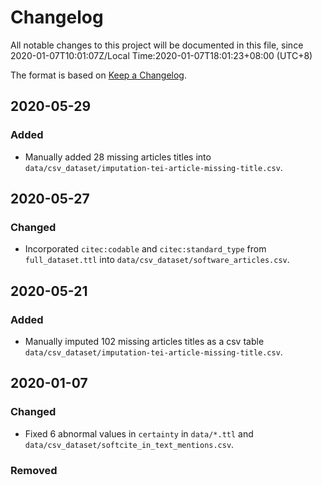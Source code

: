 # Changelog
All notable changes to this project will be documented in this file, since 2020-01-07T10:01:07Z/Local Time:2020-01-07T18:01:23+08:00 (UTC+8)

The format is based on [Keep a Changelog](https://keepachangelog.com/en/1.0.0/).


## 2020-05-29

### Added
- Manually added 28 missing articles titles into `data/csv_dataset/imputation-tei-article-missing-title.csv`.

## 2020-05-27

### Changed
- Incorporated `citec:codable` and `citec:standard_type` from `full_dataset.ttl` into `data/csv_dataset/software_articles.csv`.

## 2020-05-21

### Added
- Manually imputed 102 missing articles titles as a csv table `data/csv_dataset/imputation-tei-article-missing-title.csv`.

## 2020-01-07

### Changed
- Fixed 6 abnormal values in `certainty` in `data/*.ttl` and `data/csv_dataset/softcite_in_text_mentions.csv`.

### Removed


[Unreleased]: https://github.com/olivierlacan/keep-a-changelog/compare/v1.0.0...HEAD
[1.0.0]: https://github.com/olivierlacan/keep-a-changelog/compare/v0.3.0...v1.0.0
[0.3.0]: https://github.com/olivierlacan/keep-a-changelog/compare/v0.2.0...v0.3.0
[0.2.0]: https://github.com/olivierlacan/keep-a-changelog/compare/v0.1.0...v0.2.0
[0.1.0]: https://github.com/olivierlacan/keep-a-changelog/compare/v0.0.8...v0.1.0
[0.0.8]: https://github.com/olivierlacan/keep-a-changelog/compare/v0.0.7...v0.0.8
[0.0.7]: https://github.com/olivierlacan/keep-a-changelog/compare/v0.0.6...v0.0.7
[0.0.6]: https://github.com/olivierlacan/keep-a-changelog/compare/v0.0.5...v0.0.6
[0.0.5]: https://github.com/olivierlacan/keep-a-changelog/compare/v0.0.4...v0.0.5
[0.0.4]: https://github.com/olivierlacan/keep-a-changelog/compare/v0.0.3...v0.0.4
[0.0.3]: https://github.com/olivierlacan/keep-a-changelog/compare/v0.0.2...v0.0.3
[0.0.2]: https://github.com/olivierlacan/keep-a-changelog/compare/v0.0.1...v0.0.2
[0.0.1]: https://github.com/olivierlacan/keep-a-changelog/releases/tag/v0.0.1
